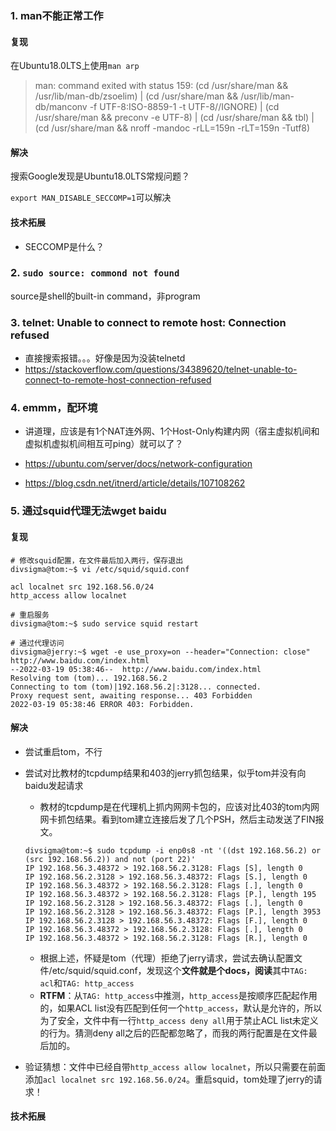 ### 1. man不能正常工作

#### 复现

在Ubuntu18.0LTS上使用`man arp`

> man: command exited with status 159: (cd /usr/share/man && /usr/lib/man-db/zsoelim) | (cd /usr/share/man && /usr/lib/man-db/manconv -f UTF-8:ISO-8859-1 -t UTF-8//IGNORE) | (cd /usr/share/man && preconv -e UTF-8) | (cd /usr/share/man && tbl) | (cd /usr/share/man && nroff -mandoc -rLL=159n -rLT=159n -Tutf8)



#### 解决

搜索Google发现是Ubuntu18.0LTS常规问题？

`export MAN_DISABLE_SECCOMP=1`可以解决



#### 技术拓展

- SECCOMP是什么？



### 2. `sudo source: commond not found`

source是shell的built-in command，非program



### 3. telnet: Unable to connect to remote host: Connection refused

- 直接搜索报错。。。好像是因为没装telnetd
- https://stackoverflow.com/questions/34389620/telnet-unable-to-connect-to-remote-host-connection-refused



### 4. emmm，配环境

- 讲道理，应该是有1个NAT连外网、1个Host-Only构建内网（宿主虚拟机间和虚拟机虚拟机间相互可ping）就可以了？

- https://ubuntu.com/server/docs/network-configuration
- https://blog.csdn.net/itnerd/article/details/107108262



### 5. 通过squid代理无法wget baidu

#### 复现

```shell
# 修改squid配置，在文件最后加入两行，保存退出
divsigma@tom:~$ vi /etc/squid/squid.conf

acl localnet src 192.168.56.0/24
http_access allow localnet

# 重启服务
divsigma@tom:~$ sudo service squid restart

# 通过代理访问
divsigma@jerry:~$ wget -e use_proxy=on --header="Connection: close" http://www.baidu.com/index.html
--2022-03-19 05:38:46--  http://www.baidu.com/index.html
Resolving tom (tom)... 192.168.56.2
Connecting to tom (tom)|192.168.56.2|:3128... connected.
Proxy request sent, awaiting response... 403 Forbidden
2022-03-19 05:38:46 ERROR 403: Forbidden.
```



#### 解决

- 尝试重启tom，不行

- 尝试对比教材的tcpdump结果和403的jerry抓包结果，似乎tom并没有向baidu发起请求

  - 教材的tcpdump是在代理机上抓内网网卡包的，应该对比403的tom内网网卡抓包结果。看到tom建立连接后发了几个PSH，然后主动发送了FIN报文。

  ```shell
  divsigma@tom:~$ sudo tcpdump -i enp0s8 -nt '((dst 192.168.56.2) or (src 192.168.56.2)) and not (port 22)'
  IP 192.168.56.3.48372 > 192.168.56.2.3128: Flags [S], length 0
  IP 192.168.56.2.3128 > 192.168.56.3.48372: Flags [S.], length 0
  IP 192.168.56.3.48372 > 192.168.56.2.3128: Flags [.], length 0
  IP 192.168.56.3.48372 > 192.168.56.2.3128: Flags [P.], length 195
  IP 192.168.56.2.3128 > 192.168.56.3.48372: Flags [.], length 0
  IP 192.168.56.2.3128 > 192.168.56.3.48372: Flags [P.], length 3953
  IP 192.168.56.2.3128 > 192.168.56.3.48372: Flags [F.], length 0
  IP 192.168.56.3.48372 > 192.168.56.2.3128: Flags [.], length 0
  IP 192.168.56.3.48372 > 192.168.56.2.3128: Flags [R.], length 0
  ```

  - 根据上述，怀疑是tom（代理）拒绝了jerry请求，尝试去确认配置文件/etc/squid/squid.conf，发现这个**文件就是个docs，阅读**其中`TAG: acl`和`TAG: http_access`
  - **RTFM**：从`TAG: http_access`中推测，`http_access`是按顺序匹配起作用的，如果ACL list没有匹配到任何一个`http_access`，默认是允许的，所以为了安全，文件中有一行`http_access deny all`用于禁止ACL list未定义的行为。猜测deny all之后的匹配都忽略了，而我的两行配置是在文件最后加的。

- 验证猜想：文件中已经自带`http_access allow localnet`，所以只需要在前面添加`acl localnet src 192.168.56.0/24`。重启squid，tom处理了jerry的请求！



#### 技术拓展

